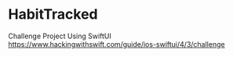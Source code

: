 # HabitTracked
Challenge Project Using SwiftUI https://www.hackingwithswift.com/guide/ios-swiftui/4/3/challenge
